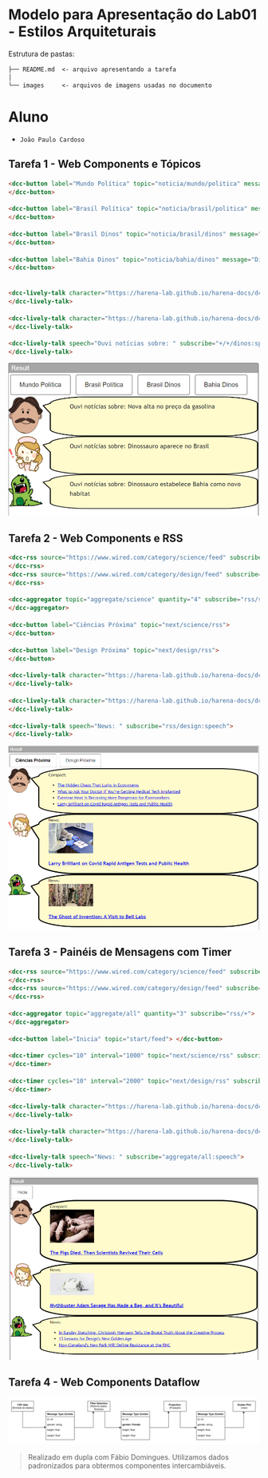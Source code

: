 # Modelo para Apresentação do Lab01 - Estilos Arquiteturais

Estrutura de pastas:

~~~
├── README.md  <- arquivo apresentando a tarefa
│
└── images     <- arquivos de imagens usadas no documento
~~~

# Aluno
* `João Paulo Cardoso`

## Tarefa 1 - Web Components e Tópicos

~~~html
<dcc-button label="Mundo Política" topic="noticia/mundo/politica" message="Guerra entre Rússia e Ucrânia">
</dcc-button>

<dcc-button label="Brasil Política" topic="noticia/brasil/politica" message="Nova alta no preço da gasolina">
</dcc-button>

<dcc-button label="Brasil Dinos" topic="noticia/brasil/dinos" message="Dinossauro aparece no Brasil">
</dcc-button>

<dcc-button label="Bahia Dinos" topic="noticia/bahia/dinos" message="Dinossauro estabelece Bahia como novo habitat">
</dcc-button>


<dcc-lively-talk character="https://harena-lab.github.io/harena-docs/dccs/tutorial/images/doctor.png" speech="Ouvi notícias sobre: " subscribe="noticia/#/politica:speech">
</dcc-lively-talk>

<dcc-lively-talk character="https://harena-lab.github.io/harena-docs/dccs/tutorial/images/nurse.png" speech="Ouvi notícias sobre: " subscribe="#/brasil/#:speech">
</dcc-lively-talk>

<dcc-lively-talk speech="Ouvi notícias sobre: " subscribe="+/+/dinos:speech">
</dcc-lively-talk>
~~~

![Composition Screenshot](images/Exercicio1.png)

## Tarefa 2 - Web Components e RSS

~~~html
<dcc-rss source="https://www.wired.com/category/science/feed" subscribe="next/science/rss:next" topic="rss/science">
</dcc-rss>
<dcc-rss source="https://www.wired.com/category/design/feed" subscribe="next/design/rss:next" topic="rss/design">
</dcc-rss>

<dcc-aggregator topic="aggregate/science" quantity="4" subscribe="rss/science">
</dcc-aggregator>

<dcc-button label="Ciências Próxima" topic="next/science/rss">
</dcc-button>

<dcc-button label="Design Próxima" topic="next/design/rss">
</dcc-button>

<dcc-lively-talk character="https://harena-lab.github.io/harena-docs/dccs/tutorial/images/doctor.png" speech="Compact: " subscribe="aggregate/science:speech">
</dcc-lively-talk>

<dcc-lively-talk character="https://harena-lab.github.io/harena-docs/dccs/tutorial/images/nurse.png" speech="News: " subscribe="rss/science:speech">
</dcc-lively-talk>

<dcc-lively-talk speech="News: " subscribe="rss/design:speech">
</dcc-lively-talk>
~~~

![Composition Screenshot](images/Exercicio2.png)

## Tarefa 3 - Painéis de Mensagens com Timer


~~~html
<dcc-rss source="https://www.wired.com/category/science/feed" subscribe="next/science/rss:next" topic="rss/science">
</dcc-rss>
<dcc-rss source="https://www.wired.com/category/design/feed" subscribe="next/design/rss:next" topic="rss/design">
</dcc-rss>

<dcc-aggregator topic="aggregate/all" quantity="3" subscribe="rss/+">
</dcc-aggregator>

<dcc-button label="Inicia" topic="start/feed"> </dcc-button>

<dcc-timer cycles="10" interval="1000" topic="next/science/rss" subscribe="start/feed:start">
</dcc-timer>

<dcc-timer cycles="10" interval="2000" topic="next/design/rss" subscribe="start/feed:start">
</dcc-timer>

<dcc-lively-talk character="https://harena-lab.github.io/harena-docs/dccs/tutorial/images/doctor.png" speech="Compact: " subscribe="rss/science:speech">
</dcc-lively-talk>

<dcc-lively-talk character="https://harena-lab.github.io/harena-docs/dccs/tutorial/images/nurse.png" speech="News: " subscribe="rss/design:speech">
</dcc-lively-talk>

<dcc-lively-talk speech="News: " subscribe="aggregate/all:speech">
</dcc-lively-talk>
~~~

![Composition Screenshot](images/Exercicio3.png)

## Tarefa 4 - Web Components Dataflow

![Diagrama Venda](images/Exercicio4.png)
>
> Realizado em dupla com Fábio Domingues. Utilizamos dados padronizados para obtermos componentes intercambiáveis.
